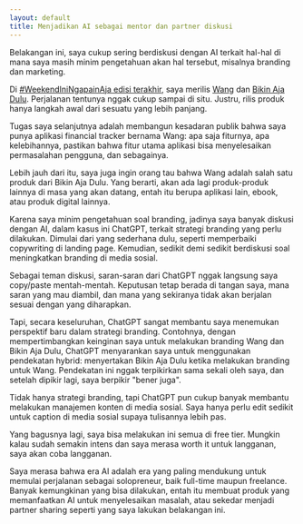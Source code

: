 ```yaml
---
layout: default
title: Menjadikan AI sebagai mentor dan partner diskusi
---
```


Belakangan ini, saya cukup sering berdiskusi dengan AI terkait hal-hal di mana saya masih minim pengetahuan akan hal tersebut, misalnya branding dan marketing.

Di [#WeekendIniNgapainAja edisi terakhir](/weekend-ini-ngapain-aja-week-3), saya merilis [Wang](https://wang.bikinajadulu.web.id) dan [Bikin Aja Dulu](https://bikinajadulu.web.id). Perjalanan tentunya nggak cukup sampai di situ. Justru, rilis produk hanya langkah awal dari sesuatu yang lebih panjang.

Tugas saya selanjutnya adalah membangun kesadaran publik bahwa saya punya aplikasi financial tracker bernama Wang: apa saja fiturnya, apa kelebihannya, pastikan bahwa fitur utama aplikasi bisa menyelesaikan permasalahan pengguna, dan sebagainya.

Lebih jauh dari itu, saya juga ingin orang tau bahwa Wang adalah salah satu produk dari Bikin Aja Dulu. Yang berarti, akan ada lagi produk-produk lainnya di masa yang akan datang, entah itu berupa aplikasi lain, ebook, atau produk digital lainnya.

Karena saya minim pengetahuan soal branding, jadinya saya banyak diskusi dengan AI, dalam kasus ini ChatGPT, terkait strategi branding yang perlu dilakukan. Dimulai dari yang sederhana dulu, seperti memperbaiki copywriting di landing page. Kemudian, sedikit demi sedikit berdiskusi soal meningkatkan branding di media sosial.

Sebagai teman diskusi, saran-saran dari ChatGPT nggak langsung saya copy/paste mentah-mentah. Keputusan tetap berada di tangan saya, mana saran yang mau diambil, dan mana yang sekiranya tidak akan berjalan sesuai dengan yang diharapkan. 

Tapi, secara keseluruhan, ChatGPT sangat membantu saya menemukan perspektif baru dalam strategi branding. Contohnya, dengan mempertimbangkan keinginan saya untuk melakukan branding Wang dan Bikin Aja Dulu, ChatGPT menyarankan saya untuk menggunakan pendekatan hybrid: menyertakan Bikin Aja Dulu ketika melakukan branding untuk Wang. Pendekatan ini nggak terpikirkan sama sekali oleh saya, dan setelah dipikir lagi, saya berpikir "bener juga".

Tidak hanya strategi branding, tapi ChatGPT pun cukup banyak membantu melakukan manajemen konten di media sosial. Saya hanya perlu edit sedikit untuk caption di media sosial supaya tulisannya lebih pas.

Yang bagusnya lagi, saya bisa melakukan ini semua di free tier. Mungkin kalau sudah semakin intens dan saya merasa worth it untuk langganan, saya akan coba langganan.

Saya merasa bahwa era AI adalah era yang paling mendukung untuk memulai perjalanan sebagai solopreneur, baik full-time maupun freelance. Banyak kemungkinan yang bisa dilakukan, entah itu membuat produk yang memanfaatkan AI untuk menyelesaikan masalah, atau sekedar menjadi partner sharing seperti yang saya lakukan belakangan ini.